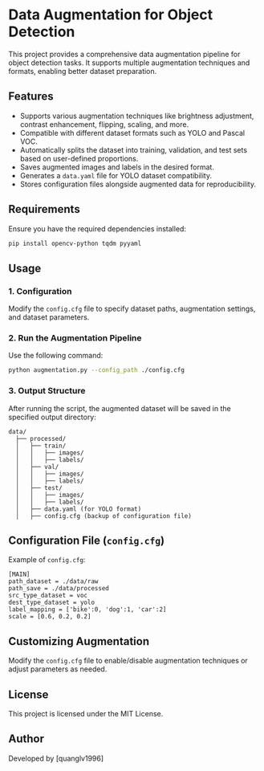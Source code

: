 # Data Augmentation for Object Detection

This project provides a comprehensive data augmentation pipeline for object detection tasks. It supports multiple augmentation techniques and formats, enabling better dataset preparation.

## Features
- Supports various augmentation techniques like brightness adjustment, contrast enhancement, flipping, scaling, and more.
- Compatible with different dataset formats such as YOLO and Pascal VOC.
- Automatically splits the dataset into training, validation, and test sets based on user-defined proportions.
- Saves augmented images and labels in the desired format.
- Generates a `data.yaml` file for YOLO dataset compatibility.
- Stores configuration files alongside augmented data for reproducibility.

## Requirements
Ensure you have the required dependencies installed:
```bash
pip install opencv-python tqdm pyyaml
```

## Usage

### 1. Configuration
Modify the `config.cfg` file to specify dataset paths, augmentation settings, and dataset parameters.

### 2. Run the Augmentation Pipeline
Use the following command:
```bash
python augmentation.py --config_path ./config.cfg
```

### 3. Output Structure
After running the script, the augmented dataset will be saved in the specified output directory:
```
data/
  ├── processed/
  │   ├── train/
  │   │   ├── images/
  │   │   ├── labels/
  │   ├── val/
  │   │   ├── images/
  │   │   ├── labels/
  │   ├── test/
  │   │   ├── images/
  │   │   ├── labels/
  │   ├── data.yaml (for YOLO format)
  │   ├── config.cfg (backup of configuration file)
```

## Configuration File (`config.cfg`)
Example of `config.cfg`:
```
[MAIN]
path_dataset = ./data/raw
path_save = ./data/processed
src_type_dataset = voc
dest_type_dataset = yolo
label_mapping = ['bike':0, 'dog':1, 'car':2]
scale = [0.6, 0.2, 0.2]
```

## Customizing Augmentation
Modify the `config.cfg` file to enable/disable augmentation techniques or adjust parameters as needed.

## License
This project is licensed under the MIT License.

## Author
Developed by [quanglv1996]

